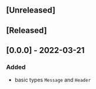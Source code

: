 ## [Unreleased]

## [Released]
## [0.0.0] - 2022-03-21
### Added
- basic types `Message` and `Header`